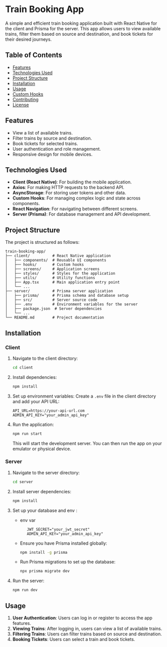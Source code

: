 
# Train Booking App

A simple and efficient train booking application built with React Native for the client and Prisma for the server. This app allows users to view available trains, filter them based on source and destination, and book tickets for their desired journeys.

## Table of Contents

- [Features](#features)
- [Technologies Used](#technologies-used)
- [Project Structure](#project-structure)
- [Installation](#installation)
- [Usage](#usage)
- [Custom Hooks](#custom-hooks)
- [Contributing](#contributing)
- [License](#license)

## Features

- View a list of available trains.
- Filter trains by source and destination.
- Book tickets for selected trains.
- User authentication and role management.
- Responsive design for mobile devices.

## Technologies Used

- **Client (React Native)**: For building the mobile application.
- **Axios**: For making HTTP requests to the backend API.
- **AsyncStorage**: For storing user tokens and other data.
- **Custom Hooks**: For managing complex logic and state across components.
- **React Navigation**: For navigating between different screens.
- **Server (Prisma)**: For database management and API development.

## Project Structure

The project is structured as follows:

```
train-booking-app/
├── client/          # React Native application
│   ├── components/  # Reusable UI components
│   ├── hooks/       # Custom hooks
│   ├── screens/     # Application screens
│   ├── styles/      # Styles for the application
│   ├── utils/       # Utility functions
│   ├── App.tsx      # Main application entry point
│   └── ...
├── server/          # Prisma server application
│   ├── prisma/      # Prisma schema and database setup
│   ├── src/         # Server source code
│   ├── .env         # Environment variables for the server
│   ├── package.json  # Server dependencies
│   └── ...
└── README.md        # Project documentation
```

## Installation

### Client

1. Navigate to the client directory:
   ```bash
   cd client
   ```

2. Install dependencies:
   ```bash
   npm install
   ```

3. Set up environment variables:
   Create a `.env` file in the client directory and add your API URL:
   ```plaintext
   API_URL=https://your-api-url.com
   ADMIN_API_KEY="your_admin_api_key"
   ```

4. Run the application:
   ```bash
   npm run start
   ```
   This will start the development server. You can then run the app on your emulator or physical device.

### Server

1. Navigate to the server directory:
   ```bash
   cd server
   ```

2. Install server dependencies:
   ```bash
   npm install
   ```

3. Set up your database and env :
   - env var 
      ```DATABASE_URL="file:./dev.db"
         JWT_SECRET="your_jwt_secret"
         ADMIN_API_KEY="your_admin_api_key"
      ```
   - Ensure you have Prisma installed globally:
     ```bash
     npm install -g prisma
     ```
   - Run Prisma migrations to set up the database:
     ```bash
     npx prisma migrate dev
     ```

4. Run the server:
   ```bash
   npm run dev
   ```

## Usage

1. **User Authentication**: Users can log in or register to access the app features.
2. **Viewing Trains**: After logging in, users can view a list of available trains.
3. **Filtering Trains**: Users can filter trains based on source and destination.
4. **Booking Tickets**: Users can select a train and book tickets.

